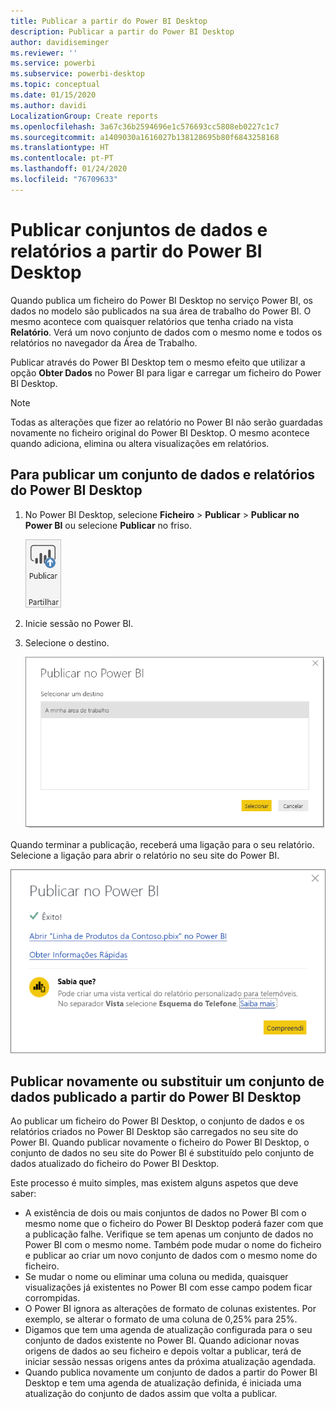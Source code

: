 ```yaml
---
title: Publicar a partir do Power BI Desktop
description: Publicar a partir do Power BI Desktop
author: davidiseminger
ms.reviewer: ''
ms.service: powerbi
ms.subservice: powerbi-desktop
ms.topic: conceptual
ms.date: 01/15/2020
ms.author: davidi
LocalizationGroup: Create reports
ms.openlocfilehash: 3a67c36b2594696e1c576693cc5808eb0227c1c7
ms.sourcegitcommit: a1409030a1616027b138128695b80f6843258168
ms.translationtype: HT
ms.contentlocale: pt-PT
ms.lasthandoff: 01/24/2020
ms.locfileid: "76709633"
---
```

# <a name="publish-datasets-and-reports-from-power-bi-desktop"></a>Publicar conjuntos de dados e relatórios a partir do Power BI Desktop
Quando publica um ficheiro do Power BI Desktop no serviço Power BI, os dados no modelo são publicados na sua área de trabalho do Power BI. O mesmo acontece com quaisquer relatórios que tenha criado na vista **Relatório**. Verá um novo conjunto de dados com o mesmo nome e todos os relatórios no navegador da Área de Trabalho.

Publicar através do Power BI Desktop tem o mesmo efeito que utilizar a opção **Obter Dados** no Power BI para ligar e carregar um ficheiro do Power BI Desktop.

> [!NOTE]
> Todas as alterações que fizer ao relatório no Power BI não serão guardadas novamente no ficheiro original do Power BI Desktop. O mesmo acontece quando adiciona, elimina ou altera visualizações em relatórios.
> 
> 

## <a name="to-publish-a-power-bi-desktop-dataset-and-reports"></a>Para publicar um conjunto de dados e relatórios do Power BI Desktop
1. No Power BI Desktop, selecione **Ficheiro** \> **Publicar** \> **Publicar no Power BI** ou selecione **Publicar** no friso.  

   ![Botão Publicar](media/desktop-upload-desktop-files/pbid_publish_publishbutton.png)

2. Inicie sessão no Power BI.
3. Selecione o destino.

   ![Selecionar o destino da publicação](media/desktop-upload-desktop-files/pbid_publish_select_destination.png)

Quando terminar a publicação, receberá uma ligação para o seu relatório. Selecione a ligação para abrir o relatório no seu site do Power BI.

![Caixa de diálogo de êxito de publicação](media/desktop-upload-desktop-files/pbid_publish_success.png)

## <a name="republish-or-replace-a-dataset-published-from-power-bi-desktop"></a>Publicar novamente ou substituir um conjunto de dados publicado a partir do Power BI Desktop
Ao publicar um ficheiro do Power BI Desktop, o conjunto de dados e os relatórios criados no Power BI Desktop são carregados no seu site do Power BI. Quando publicar novamente o ficheiro do Power BI Desktop, o conjunto de dados no seu site do Power BI é substituído pelo conjunto de dados atualizado do ficheiro do Power BI Desktop.

Este processo é muito simples, mas existem alguns aspetos que deve saber:

* A existência de dois ou mais conjuntos de dados no Power BI com o mesmo nome que o ficheiro do Power BI Desktop poderá fazer com que a publicação falhe. Verifique se tem apenas um conjunto de dados no Power BI com o mesmo nome. Também pode mudar o nome do ficheiro e publicar ao criar um novo conjunto de dados com o mesmo nome do ficheiro.
* Se mudar o nome ou eliminar uma coluna ou medida, quaisquer visualizações já existentes no Power BI com esse campo podem ficar corrompidas. 
* O Power BI ignora as alterações de formato de colunas existentes. Por exemplo, se alterar o formato de uma coluna de 0,25% para 25%.
* Digamos que tem uma agenda de atualização configurada para o seu conjunto de dados existente no Power BI. Quando adicionar novas origens de dados ao seu ficheiro e depois voltar a publicar, terá de iniciar sessão nessas origens antes da próxima atualização agendada.
* Quando publica novamente um conjunto de dados a partir do Power BI Desktop e tem uma agenda de atualização definida, é iniciada uma atualização do conjunto de dados assim que volta a publicar. 

